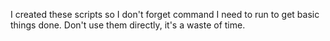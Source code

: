 I created these scripts so I don't forget command I need to run to get basic things done. Don't use them directly, it's a waste of time.